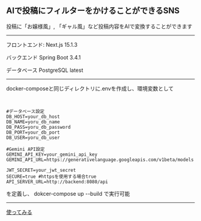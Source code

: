 ## AIで投稿にフィルターをかけることができるSNS

投稿に「お嬢様風」, 「ギャル風」など投稿内容をAIで変換することができます
***

フロントエンド: Next.js 15.1.3

バックエンド Spring Boot 3.4.1

データベース PostgreSQL latest

***
docker-composeと同じディレクトリに.envを作成し、環境変数として

```text:.env


#データベース設定
DB_HOST=your_db_host
DB_NAME=yoru_db_name
DB_PASS=yoru_db_password
DB_PORT=your_db_port
DB_USER=yoru_db_user

#Gemini API設定
GEMINI_API_KEY=your_gemini_api_key
GEMINI_API_URL=https://generativelanguage.googleapis.com/v1beta/models

JWT_SECRET=your_jwt_secret
SECURE=true #httpsを使用する場合true
API_SERVER_URL=http://backend:8080/api
```

を定義し、
dokcer-compose up --build
で実行可能

***

[使ってみる](https://takotyann-ai-sns.japaneast.cloudapp.azure.com/home)